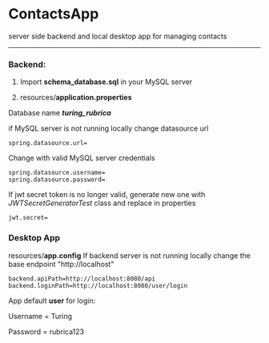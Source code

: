 # ContactsApp
server side backend and local desktop app for managing contacts

---

### Backend: 
1) Import **schema_database.sql** in your MySQL server



2) resources/**application.properties**

Database name ***turing_rubrica***

if MySQL server is not running locally change datasource url

    spring.datasource.url=

Change with valid MySQL server credentials

    spring.datasource.username=
    spring.datasource.password=

If jwt secret token is no longer valid, generate new one with *JWTSecretGeneratorTest* class and replace in properties

    jwt.secret=



### Desktop App

resources/**app.config**
If backend server is not running locally change the base endpoint "http://localhost"

    backend.apiPath=http://localhost:8080/api
    backend.loginPath=http://localhost:8080/user/login


App default **user** for login:

Username = Turing

Password = rubrica123 
